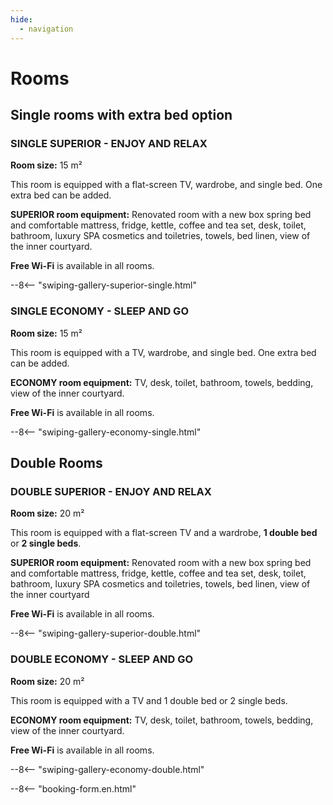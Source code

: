 ```yaml
---
hide:
  - navigation
---
```


# **Rooms**

## **Single rooms with extra bed option**

### SINGLE SUPERIOR - ENJOY AND RELAX

**Room size:** 15 m²

This room is equipped with a flat-screen TV, wardrobe, and single bed. One extra bed can be added.

**SUPERIOR room equipment:** Renovated room with a new box spring bed and comfortable mattress, fridge, kettle, coffee and tea set, desk, toilet, bathroom, luxury SPA cosmetics and toiletries, towels, bed linen, view of the inner courtyard.

**Free Wi-Fi** is available in all rooms.

--8<-- "swiping-gallery-superior-single.html"

### SINGLE ECONOMY - SLEEP AND GO

**Room size:** 15 m²

This room is equipped with a TV, wardrobe, and single bed. One extra bed can be added.

**ECONOMY room equipment:** TV, desk, toilet, bathroom, towels, bedding, view of the inner courtyard.

**Free Wi-Fi** is available in all rooms.

--8<-- "swiping-gallery-economy-single.html"

## **Double Rooms**

### DOUBLE SUPERIOR - ENJOY AND RELAX

**Room size:** 20 m²

This room is equipped with a flat-screen TV and a wardrobe, **1 double bed** or **2 single beds**.

**SUPERIOR room equipment:** Renovated room with a new box spring bed and comfortable mattress, fridge, kettle, coffee and tea set, desk, toilet, bathroom, luxury SPA cosmetics and toiletries, towels, bed linen, view of the inner courtyard

**Free Wi-Fi** is available in all rooms.

--8<-- "swiping-gallery-superior-double.html"

### DOUBLE ECONOMY - SLEEP AND GO

**Room size:** 20 m²

This room is equipped with a TV and 1 double bed or 2 single beds.

**ECONOMY room equipment:** TV, desk, toilet, bathroom, towels, bedding, view of the inner courtyard.

**Free Wi-Fi** is available in all rooms.

--8<-- "swiping-gallery-economy-double.html"

--8<-- "booking-form.en.html"
